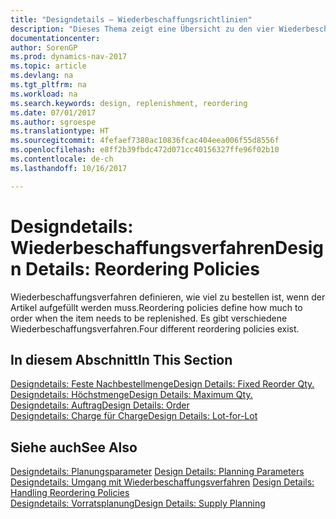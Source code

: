 ```yaml
---
title: "Designdetails – Wiederbeschaffungsrichtlinien"
description: "Dieses Thema zeigt eine Übersicht zu den vier Wiederbeschaffungsverfahren, die für einen Wiederauffüllauftrag verfügbar sind."
documentationcenter: 
author: SorenGP
ms.prod: dynamics-nav-2017
ms.topic: article
ms.devlang: na
ms.tgt_pltfrm: na
ms.workload: na
ms.search.keywords: design, replenishment, reordering
ms.date: 07/01/2017
ms.author: sgroespe
ms.translationtype: HT
ms.sourcegitcommit: 4fefaef7380ac10836fcac404eea006f55d8556f
ms.openlocfilehash: e8ff2b39fbdc472d071cc40156327ffe96f02b10
ms.contentlocale: de-ch
ms.lasthandoff: 10/16/2017

---
```

# <a name="design-details-reordering-policies"></a><span data-ttu-id="18aa1-103">Designdetails: Wiederbeschaffungsverfahren</span><span class="sxs-lookup"><span data-stu-id="18aa1-103">Design Details: Reordering Policies</span></span>
<span data-ttu-id="18aa1-104">Wiederbeschaffungsverfahren definieren, wie viel zu bestellen ist, wenn der Artikel aufgefüllt werden muss.</span><span class="sxs-lookup"><span data-stu-id="18aa1-104">Reordering policies define how much to order when the item needs to be replenished.</span></span> <span data-ttu-id="18aa1-105">Es gibt verschiedene Wiederbeschaffungsverfahren.</span><span class="sxs-lookup"><span data-stu-id="18aa1-105">Four different reordering policies exist.</span></span>  

## <a name="in-this-section"></a><span data-ttu-id="18aa1-106">In diesem Abschnitt</span><span class="sxs-lookup"><span data-stu-id="18aa1-106">In This Section</span></span>  
[<span data-ttu-id="18aa1-107">Designdetails: Feste Nachbestellmenge</span><span class="sxs-lookup"><span data-stu-id="18aa1-107">Design Details: Fixed Reorder Qty.</span></span>](design-details-fixed-reorder-qty.md)  
[<span data-ttu-id="18aa1-108">Designdetails: Höchstmenge</span><span class="sxs-lookup"><span data-stu-id="18aa1-108">Design Details: Maximum Qty.</span></span>](design-details-maximum-qty.md)  
[<span data-ttu-id="18aa1-109">Designdetails: Auftrag</span><span class="sxs-lookup"><span data-stu-id="18aa1-109">Design Details: Order</span></span>](design-details-order.md)  
[<span data-ttu-id="18aa1-110">Designdetails: Charge für Charge</span><span class="sxs-lookup"><span data-stu-id="18aa1-110">Design Details: Lot-for-Lot</span></span>](design-details-lot-for-lot.md)  

## <a name="see-also"></a><span data-ttu-id="18aa1-111">Siehe auch</span><span class="sxs-lookup"><span data-stu-id="18aa1-111">See Also</span></span>  
<span data-ttu-id="18aa1-112">[Designdetails: Planungsparameter](design-details-planning-parameters.md) </span><span class="sxs-lookup"><span data-stu-id="18aa1-112">[Design Details: Planning Parameters](design-details-planning-parameters.md) </span></span>  
<span data-ttu-id="18aa1-113">[Designdetails: Umgang mit Wiederbeschaffungsverfahren](design-details-handling-reordering-policies.md) </span><span class="sxs-lookup"><span data-stu-id="18aa1-113">[Design Details: Handling Reordering Policies](design-details-handling-reordering-policies.md) </span></span>  
[<span data-ttu-id="18aa1-114">Designdetails: Vorratsplanung</span><span class="sxs-lookup"><span data-stu-id="18aa1-114">Design Details: Supply Planning</span></span>](design-details-supply-planning.md)

